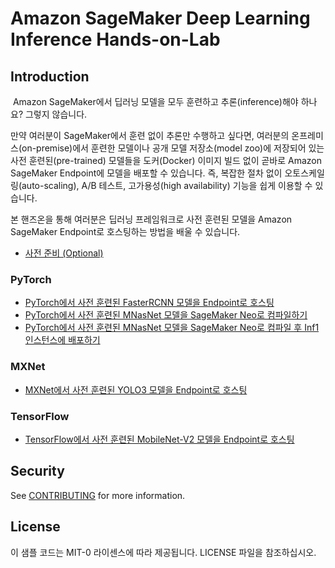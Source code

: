 # Amazon SageMaker Deep Learning Inference Hands-on-Lab

## Introduction
​
Amazon SageMaker에서 딥러닝 모델을 모두 훈련하고 추론(inference)해야 하나요? 그렇지 않습니다.
<p>
만약 여러분이 SageMaker에서 훈련 없이 추론만 수행하고 싶다면, 여러분의 온프레미스(on-premise)에서 훈련한 모델이나 공개 모델 저장소(model zoo)에 저장되어 있는 사전 훈련된(pre-trained) 모델들을 도커(Docker) 이미지 빌드 없이 곧바로 Amazon SageMaker Endpoint에 모델을 배포할 수 있습니다. 즉, 복잡한
절차 없이 오토스케일링(auto-scaling), A/B 테스트, 고가용성(high availability) 기능을 쉽게 이용할 수 있습니다. 
<p>
본 핸즈온을 통해 여러분은 딥러닝 프레임워크로 사전 훈련된 모델을 Amazon SageMaker Endpoint로 호스팅하는 방법을 배울 수 있습니다.


- [사전 준비 (Optional)](get_started.md)

### PyTorch
- [PyTorch에서 사전 훈련된 FasterRCNN 모델을 Endpoint로 호스팅](pytorch-serving-endpoint.ipynb)
- [PyTorch에서 사전 훈련된 MNasNet 모델을 SageMaker Neo로 컴파일하기](pytorch-serving-neo.ipynb)
- [PyTorch에서 사전 훈련된 MNasNet 모델을 SageMaker Neo로 컴파일 후 Inf1 인스턴스에 배포하기](pytorch-serving-neo-inf1.ipynb)

### MXNet
- [MXNet에서 사전 훈련된 YOLO3 모델을 Endpoint로 호스팅](mxnet-serving-endpoint.ipynb)

### TensorFlow
- [TensorFlow에서 사전 훈련된 MobileNet-V2 모델을 Endpoint로 호스팅](tensorflow-serving-endpoint.ipynb)


## Security

See [CONTRIBUTING](CONTRIBUTING.md#security-issue-notifications) for more information.

## License 

이 샘플 코드는 MIT-0 라이센스에 따라 제공됩니다. LICENSE 파일을 참조하십시오.
